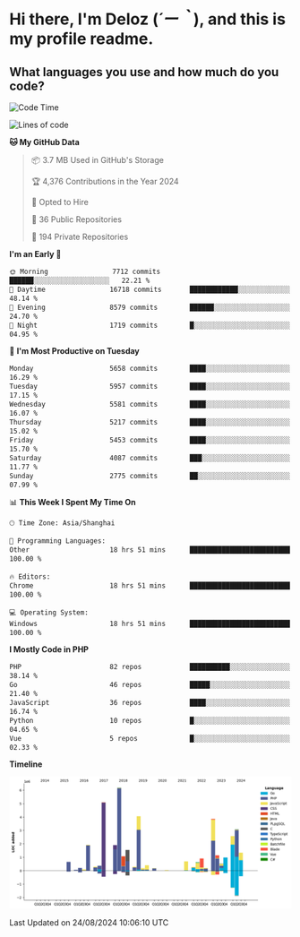 # **Hi there, I'm Deloz (*´ー｀*), and this is my profile readme.**

## **What languages you use and how much do you code?**

<!--START_SECTION:waka-->
![Code Time](http://img.shields.io/badge/Code%20Time-4%2C573%20hrs%2022%20mins-blue)

![Lines of code](https://img.shields.io/badge/From%20Hello%20World%20I%27ve%20Written-40.6%20million%20lines%20of%20code-blue)

**🐱 My GitHub Data** 

> 📦 3.7 MB Used in GitHub's Storage 
 > 
> 🏆 4,376 Contributions in the Year 2024
 > 
> 💼 Opted to Hire
 > 
> 📜 36 Public Repositories 
 > 
> 🔑 194 Private Repositories 
 > 
**I'm an Early 🐤** 

```text
🌞 Morning                7712 commits        ██████░░░░░░░░░░░░░░░░░░░   22.21 % 
🌆 Daytime                16718 commits       ████████████░░░░░░░░░░░░░   48.14 % 
🌃 Evening                8579 commits        ██████░░░░░░░░░░░░░░░░░░░   24.70 % 
🌙 Night                  1719 commits        █░░░░░░░░░░░░░░░░░░░░░░░░   04.95 % 
```
📅 **I'm Most Productive on Tuesday** 

```text
Monday                   5658 commits        ████░░░░░░░░░░░░░░░░░░░░░   16.29 % 
Tuesday                  5957 commits        ████░░░░░░░░░░░░░░░░░░░░░   17.15 % 
Wednesday                5581 commits        ████░░░░░░░░░░░░░░░░░░░░░   16.07 % 
Thursday                 5217 commits        ████░░░░░░░░░░░░░░░░░░░░░   15.02 % 
Friday                   5453 commits        ████░░░░░░░░░░░░░░░░░░░░░   15.70 % 
Saturday                 4087 commits        ███░░░░░░░░░░░░░░░░░░░░░░   11.77 % 
Sunday                   2775 commits        ██░░░░░░░░░░░░░░░░░░░░░░░   07.99 % 
```


📊 **This Week I Spent My Time On** 

```text
🕑︎ Time Zone: Asia/Shanghai

💬 Programming Languages: 
Other                    18 hrs 51 mins      █████████████████████████   100.00 % 

🔥 Editors: 
Chrome                   18 hrs 51 mins      █████████████████████████   100.00 % 

💻 Operating System: 
Windows                  18 hrs 51 mins      █████████████████████████   100.00 % 
```

**I Mostly Code in PHP** 

```text
PHP                      82 repos            ██████████░░░░░░░░░░░░░░░   38.14 % 
Go                       46 repos            █████░░░░░░░░░░░░░░░░░░░░   21.40 % 
JavaScript               36 repos            ████░░░░░░░░░░░░░░░░░░░░░   16.74 % 
Python                   10 repos            █░░░░░░░░░░░░░░░░░░░░░░░░   04.65 % 
Vue                      5 repos             █░░░░░░░░░░░░░░░░░░░░░░░░   02.33 % 
```



**Timeline**

![Lines of Code chart](https://raw.githubusercontent.com/deloz/deloz/main/assets/bar_graph.png)


 Last Updated on 24/08/2024 10:06:10 UTC
<!--END_SECTION:waka-->
